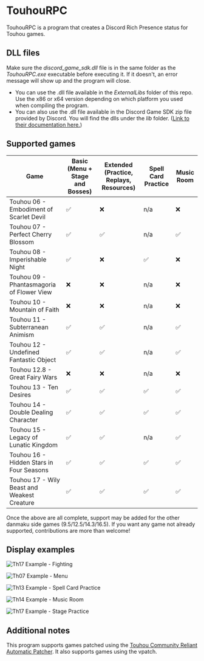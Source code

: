 # TouhouRPC
TouhouRPC is a program that creates a Discord Rich Presence status for Touhou games. 

## DLL files
Make sure the *discord_game_sdk.dll* file is in the same folder as the *TouhouRPC.exe* executable before executing it. If it doesn't, an error message will show up and the program will close.  
- You can use the .dll file available in the *ExternalLibs* folder of this repo. Use the x86 or x64 version depending on which platform you used when compiling the program.  
- You can also use the .dll file available in the Discord Game SDK zip file provided by Discord. You will find the dlls under the *lib* folder. ([Link to their documentation here.](https://discordapp.com/developers/docs/game-sdk/sdk-starter-guide))


## Supported games
| Game											| Basic (Menu + Stage and Bosses) | Extended (Practice, Replays, Resources) | Spell Card Practice | Music Room |
|--|--|--|--|--|
| Touhou 06 - Embodiment of Scarlet Devil		| ✅ | ❌ | n/a | ❌ |
| Touhou 07 - Perfect Cherry Blossom			| ✅ | ✅ | n/a | ✅ |
| Touhou 08 - Imperishable Night				| ✅ | ❌ | ✅ | ❌ |
| Touhou 09 - Phantasmagoria of Flower View		| ❌ | ❌ | n/a | ❌ |
| Touhou 10 - Mountain of Faith					| ❌ | ❌ | n/a | ❌ |
| Touhou 11 - Subterranean Animism				| ✅ | ✅ | n/a | ✅ |
| Touhou 12 - Undefined Fantastic Object		| ✅ | ✅ | n/a | ✅ |
| Touhou 12.8 - Great Fairy Wars				| ❌ | ❌ | n/a | ❌ |
| Touhou 13 - Ten Desires						| ✅ | ✅ | ✅ | ✅ |
| Touhou 14 - Double Dealing Character			| ✅ | ✅ | ✅ | ✅ |
| Touhou 15 - Legacy of Lunatic Kingdom			| ✅ | ✅ | n/a | ✅ |
| Touhou 16 - Hidden Stars in Four Seasons		| ✅ | ✅ | ✅ | ✅ |
| Touhou 17 - Wily Beast and Weakest Creature	| ✅ | ✅ | ✅ | ✅ |

Once the above are all complete, support may be added for the other danmaku side games (9.5/12.5/14.3/16.5). If you want any game not already supported, contributions are more than welcome!

## Display examples
![Th17 Example - Fighting](https://relick.me/touhourpc/1-wbawc-playing.png)
  
![Th07 Example - Menu](https://relick.me/touhourpc/2-pcb-menu.png)
  
![Th13 Example - Spell Card Practice](https://relick.me/touhourpc/3-td-spellcard.png)
  
![Th14 Example - Music Room](https://relick.me/touhourpc/4-ddc-musicroom.png)
  
![Th17 Example - Stage Practice](https://relick.me/touhourpc/5-wbawc-practicing.png)
 

## Additional notes
This program supports games patched using the [Touhou Community Reliant Automatic Patcher](https://github.com/thpatch/thcrap). It also supports games using the vpatch.
